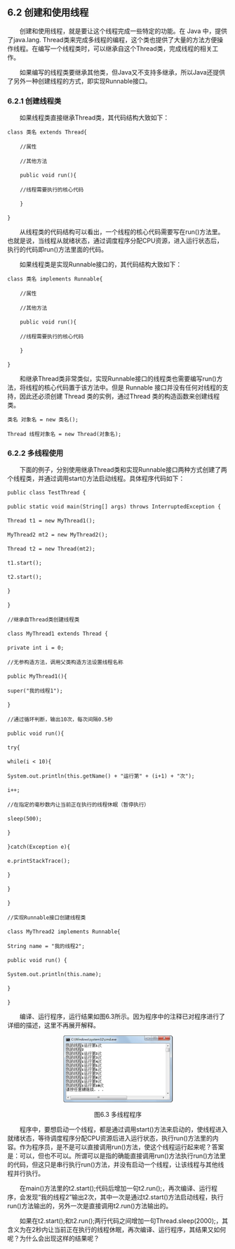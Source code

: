## 6.2  创建和使用线程
 

&emsp;&emsp;创建和使用线程，就是要让这个线程完成一些特定的功能。在 Java 中，提供了java.lang. Thread类来完成多线程的编程，这个类也提供了大量的方法方便操作线程。在编写一个线程类时，可以继承自这个Thread类，完成线程的相关工作。

&emsp;&emsp;如果编写的线程类要继承其他类，但Java又不支持多继承，所以Java还提供了另外一种创建线程的方式，即实现Runnable接口。

### 6.2.1  创建线程类  

&emsp;&emsp;如果线程类直接继承Thread类，其代码结构大致如下：


```
class 类名 extends Thread{

    //属性

    //其他方法

    public void run(){

    //线程需要执行的核心代码

    }

}
```


&emsp;&emsp;从线程类的代码结构可以看出，一个线程的核心代码需要写在run()方法里。也就是说，当线程从就绪状态，通过调度程序分配CPU资源，进入运行状态后，执行的代码即run()方法里面的代码。

&emsp;&emsp;如果线程类是实现Runnable接口的，其代码结构大致如下：


```
class 类名 implements Runnable{

    //属性

    //其他方法

    public void run(){

    //线程需要执行的核心代码 

    }

}
```


&emsp;&emsp;和继承Thread类非常类似，实现Runnable接口的线程类也需要编写run()方法，将线程的核心代码置于该方法中。但是 Runnable 接口并没有任何对线程的支持，因此还必须创建 Thread 类的实例，通过Thread 类的构造函数来创建线程类。


```
类名 对象名 = new 类名();

Thread 线程对象名 = new Thread(对象名);
```


### 6.2.2  多线程使用  

&emsp;&emsp;下面的例子，分别使用继承Thread类和实现Runnable接口两种方式创建了两个线程类，并通过调用start()方法启动线程。具体程序代码如下：


```
public class TestThread {

public static void main(String[] args) throws InterruptedException {

Thread t1 = new MyThread1();

MyThread2 mt2 = new MyThread2();

Thread t2 = new Thread(mt2);

t1.start();

t2.start();

}

}

//继承自Thread类创建线程类

class MyThread1 extends Thread {

private int i = 0;

//无参构造方法，调用父类构造方法设置线程名称

public MyThread1(){

super("我的线程1");

}

//通过循环判断，输出10次，每次间隔0.5秒

public void run(){

try{

while(i < 10){

System.out.println(this.getName() + "运行第" + (i+1) + "次");

i++;

//在指定的毫秒数内让当前正在执行的线程休眠（暂停执行）

sleep(500);

}

}catch(Exception e){

e.printStackTrace();

}

}

}

//实现Runnable接口创建线程类

class MyThread2 implements Runnable{

String name = "我的线程2";

public void run() {

System.out.println(this.name);

}

}
```


&emsp;&emsp;编译、运行程序，运行结果如图6.3所示。因为程序中的注释已对程序进行了详细的描述，这里不再展开解释。



<p align="center"><img src="../../img/d6z/tu6.3.png" /></p>  
<p align="center">图6.3  多线程程序</p>  



&emsp;&emsp;程序中，要想启动一个线程，都是通过调用start()方法来启动的，使线程进入就绪状态，等待调度程序分配CPU资源后进入运行状态，执行run()方法里的内容。作为程序员，是不是可以直接调用run()方法，使这个线程运行起来呢？答案是：可以，但也不可以。所谓可以是指的确能直接调用run()方法执行run()方法里的代码，但这只是串行执行run()方法，并没有启动一个线程，让该线程与其他线程并行执行。

&emsp;&emsp;在main()方法里的t2.start();代码后增加一句t2.run();，再次编译、运行程序，会发现“我的线程2”输出2次，其中一次是通过t2.start()方法启动线程，执行run()方法输出的，另外一次是直接调用t2.run()方法输出的。

&emsp;&emsp;如果在t2.start();和t2.run();两行代码之间增加一句Thread.sleep(2000);，其含义为在2秒内让当前正在执行的线程休眠，再次编译、运行程序，其结果又如何呢？为什么会出现这样的结果呢？ 

 



